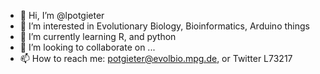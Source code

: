 - 👋 Hi, I’m @lpotgieter
- 👀 I’m interested in Evolutionary Biology, Bioinformatics, Arduino things
- 🌱 I’m currently learning R, and python
- 💞️ I’m looking to collaborate on ...
- 📫 How to reach me: potgieter@evolbio.mpg.de, or Twitter L73217

<!---
lpotgieter/lpotgieter is a ✨ special ✨ repository because its `README.md` (this file) appears on your GitHub profile.
You can click the Preview link to take a look at your changes.
--->

